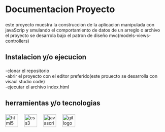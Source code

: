 <h1 align="left">Documentacion Proyecto</h1>

###

<p align="left">este proyecto muestra la construccion de la aplicacion manipulada con javaScrip y smulando el comportamiento de datos de un arreglo o archivo <br>el proyecto se desarrola bajo el patron de diseño mvc(models-views-controllers)</p>

###

<h2 align="left">Instalacion y/o ejecucion</h2>

###

<p align="left">-clonar el repositorio<br>-abrir el proyecto con el editor preferido(este prouecto se desarrolla con visaul studio code)<br>-ejecutar el archivo index.html</p>

###

<h2 align="left">herramientas y/o tecnologias</h2>

###

<div align="left">
  <img src="https://cdn.jsdelivr.net/gh/devicons/devicon/icons/html5/html5-original.svg" height="40" alt="html5 logo"  />
  <img width="12" />
  <img src="https://cdn.jsdelivr.net/gh/devicons/devicon/icons/css3/css3-original.svg" height="40" alt="css3 logo"  />
  <img width="12" />
  <img src="https://cdn.jsdelivr.net/gh/devicons/devicon/icons/javascript/javascript-original.svg" height="40" alt="javascript logo"  />
  <img width="12" />
  <img src="https://cdn.jsdelivr.net/gh/devicons/devicon/icons/git/git-original.svg" height="40" alt="git logo"  />
</div>

###